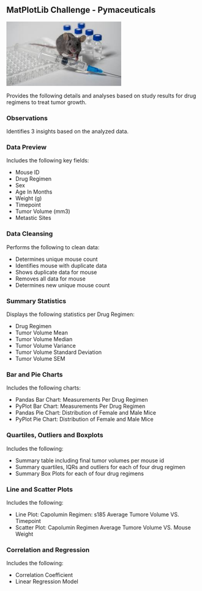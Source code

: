 ## MatPlotLib Challenge - Pymaceuticals

![LabMouse](images/labmouse.jfif)

Provides the following details and analyses based on study results for drug regimens to treat tumor growth.

### Observations
Identifies 3 insights based on the analyzed data. 

### Data Preview
Includes the following key fields:
* Mouse ID
* Drug Regimen
* Sex
* Age In Months
* Weight (g)
* Timepoint
* Tumor Volume (mm3)
* Metastic Sites

### Data Cleansing
Performs the following to clean data:
* Determines unique mouse count
* Identifies mouse with duplicate data
* Shows duplicate data for mouse 
* Removes all data for mouse 
* Determines new unique mouse count

### Summary Statistics
Displays the following statistics per Drug Regimen:
* Drug Regimen
* Tumor Volume Mean
* Tumor Volume Median
* Tumor Volume Variance
* Tumor Volume Standard Deviation
* Tumor Volume SEM

### Bar and Pie Charts
Includes the following charts:
* Pandas Bar Chart: Measurements Per Drug Regimen
* PyPlot Bar Chart: Measurements Per Drug Regimen
* Pandas Pie Chart: Distribution of Female and Male Mice
* PyPlot Pie Chart: Distribution of Female and Male Mice
 
### Quartiles, Outliers and Boxplots
Includes the following:
* Summary table including final tumor volumes per mouse id
* Summary quartiles, IQRs and outliers for each of four drug regimen
* Summary Box Plots for each of four drug regimens

### Line and Scatter Plots
Includes the following:
* Line Plot: Capolumin Regimen: s185 Average Tumore Volume VS. Timepoint
* Scatter Plot: Capolumin Regimen Average Tumore Volume VS. Mouse Weight

### Correlation and Regression
Includes the following:
* Correlation Coefficient
* Linear Regression Model



 
